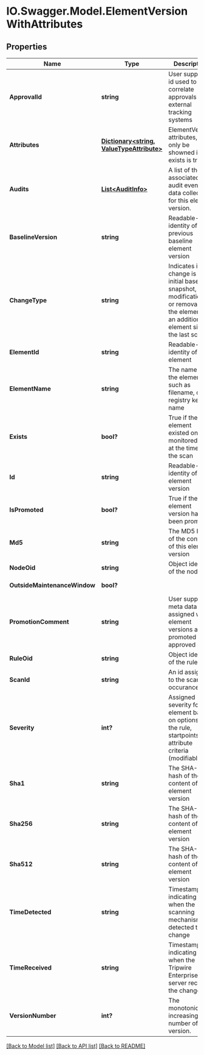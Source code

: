 # IO.Swagger.Model.ElementVersionWithAttributes
## Properties

Name | Type | Description | Notes
------------ | ------------- | ------------- | -------------
**ApprovalId** | **string** | User supplied id used to correlate approvals to external tracking systems | 
**Attributes** | [**Dictionary&lt;string, ValueTypeAttribute&gt;**](ValueTypeAttribute.md) | ElementVersion attributes, will only be showned if exists is true | 
**Audits** | [**List&lt;AuditInfo&gt;**](AuditInfo.md) | A list of the associated audit event data collected for this element version. | 
**BaselineVersion** | **string** | Readable-key identity of previous baseline element version | 
**ChangeType** | **string** | Indicates if this change is an initial baseline snapshot, a modification, or removal of the element, or an additional element since the last scan | 
**ElementId** | **string** | Readable-Key identity of the element | 
**ElementName** | **string** | The name of the element, such as filename, or registry key name | 
**Exists** | **bool?** | True if the element existed on the monitored host at the time of the scan | [default to false]
**Id** | **string** | Readable-Key identity of the element version | 
**IsPromoted** | **bool?** | True if the element version has been promoted | [default to false]
**Md5** | **string** | The MD5 hash of the content of this element version | 
**NodeOid** | **string** | Object identity of the node | 
**OutsideMaintenanceWindow** | **bool?** |  | [default to false]
**PromotionComment** | **string** | User supplied meta data assigned when element versions are promoted to approved state | 
**RuleOid** | **string** | Object identity of the rule | 
**ScanId** | **string** | An id assigned to the scan occurance | 
**Severity** | **int?** | Assigned severity for this element based on options in the rule, startpoints, and attribute criteria (modifiable) | 
**Sha1** | **string** | The SHA-1 hash of the content of this element version | 
**Sha256** | **string** | The SHA-256 hash of the content of this element version | 
**Sha512** | **string** | The SHA-512 hash of the content of this element version | 
**TimeDetected** | **string** | Timestamp indicating when the scanning mechanism detected the change | 
**TimeReceived** | **string** | Timestamp indicating when the Tripwire Enterprise server received the change | [optional] 
**VersionNumber** | **int?** | The monotonically increasing number of this version. | 

[[Back to Model list]](../README.md#documentation-for-models) [[Back to API list]](../README.md#documentation-for-api-endpoints) [[Back to README]](../README.md)

